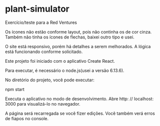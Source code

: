 # plant-simulator
Exercício/teste para a Red Ventures

Os ícones não estão conforme layout, pois não continha os de cor cinza. Também não tinha os ícones de flechas, baixei outro tipo e usei.

O site está responsivo, porém há detalhes a serem melhorados. A lógica está funcionando conforme solicitado.

Este projeto foi iniciado com o aplicativo Create React.

Para executar, é necessário o node.js(usei a versão 6.13.6).

No diretório do projeto, você pode executar:

npm start

Executa o aplicativo no modo de desenvolvimento.
Abre http: // localhost: 3000 para visualizá-lo no navegador.

A página será recarregada se você fizer edições.
Você também verá erros de fiapos no console.
